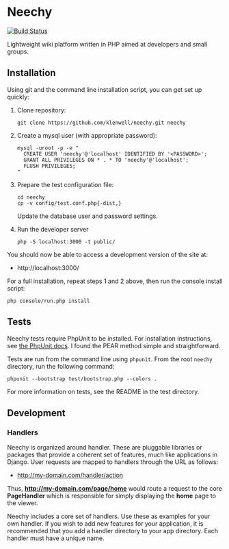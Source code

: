 # Neechy
[![Build Status](https://travis-ci.org/klenwell/neechy.svg)](https://travis-ci.org/klenwell/neechy)

Lightweight wiki platform written in PHP aimed at developers and small groups.


## Installation

Using git and the command line installation script, you can get set up quickly:

1. Clone repository:

    ```
    git clone https://github.com/klenwell/neechy.git neechy
    ```

2. Create a mysql user (with appropriate password):

    ```
    mysql -uroot -p -e "
      CREATE USER 'neechy'@'localhost' IDENTIFIED BY '<PASSWORD>';
      GRANT ALL PRIVILEGES ON * . * TO 'neechy'@'localhost';
      FLUSH PRIVILEGES;
    "
    ```

3. Prepare the test configuration file:

    ```
    cd neechy
    cp -v config/test.conf.php{-dist,}
    ```

    Update the database user and password settings.

4. Run the developer server

    ```
    php -S localhost:3000 -t public/
    ```

You should now be able to access a development version of the site at:

- http://localhost:3000/

For a full installation, repeat steps 1 and 2 above, then run the console install script:

    php console/run.php install


## Tests
Neechy tests require PhpUnit to be installed. For installation instructions, see [the PhpUnit docs](http://phpunit.de/manual/3.7/en/installation.html). I found the PEAR method simple and straightforward.

Tests are run from the command line using `phpunit`. From the root `neechy` directory, run the following command:

    phpunit --bootstrap test/bootstrap.php --colors .

For more information on tests, see the README in the test directory.


## Development

### Handlers
Neechy is organized around handler. These are pluggable libraries or packages that provide a coherent set of features, much like applications in Django. User requests are mapped to handlers through the URL as follows:

- http://my-domain.com/handler/action

Thus, **http://my-domain.com/page/home** would route a request to the core **PageHandler** which is responsible for simply displaying the **home** page to the viewer.

Neechy includes a core set of handlers. Use these as examples for your own handler. If you wish to add new features for your application, it is recommended that you add a handler directory to your app directory. Each handler must have a unique name.
